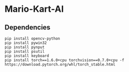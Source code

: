 # Mario-Kart-AI

## Dependencies
```
pip install opencv-python
pip install pywin32
pip install pynput
pip install psutil
pip install keyboard
pip install torch==1.6.0+cpu torchvision==0.7.0+cpu -f https://download.pytorch.org/whl/torch_stable.html
```
